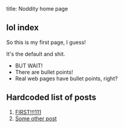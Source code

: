 title:  Noddity home page

lol index
----------

So this is my first page, I guess!

It's the default and shit.

* BUT WAIT!
* There are bullet points!
* Real web pages have bullet points, right?

## Hardcoded list of posts ##
1. [FIRST!!!111](post/first111)
2. [Some other post](post/second)
